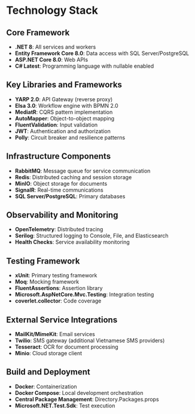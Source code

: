 # Technology Stack

## Core Framework
- **.NET 8**: All services and workers
- **Entity Framework Core 8.0**: Data access with SQL Server/PostgreSQL
- **ASP.NET Core 8.0**: Web APIs
- **C# Latest**: Programming language with nullable enabled

## Key Libraries and Frameworks
- **YARP 2.0**: API Gateway (reverse proxy)
- **Elsa 3.0**: Workflow engine with BPMN 2.0
- **MediatR**: CQRS pattern implementation  
- **AutoMapper**: Object-to-object mapping
- **FluentValidation**: Input validation
- **JWT**: Authentication and authorization
- **Polly**: Circuit breaker and resilience patterns

## Infrastructure Components
- **RabbitMQ**: Message queue for service communication
- **Redis**: Distributed caching and session storage
- **MinIO**: Object storage for documents
- **SignalR**: Real-time communications
- **SQL Server/PostgreSQL**: Primary databases

## Observability and Monitoring  
- **OpenTelemetry**: Distributed tracing
- **Serilog**: Structured logging to Console, File, and Elasticsearch
- **Health Checks**: Service availability monitoring

## Testing Framework
- **xUnit**: Primary testing framework
- **Moq**: Mocking framework
- **FluentAssertions**: Assertion library
- **Microsoft.AspNetCore.Mvc.Testing**: Integration testing
- **coverlet.collector**: Code coverage

## External Service Integrations
- **MailKit/MimeKit**: Email services
- **Twilio**: SMS gateway (additional Vietnamese SMS providers)
- **Tesseract**: OCR for document processing
- **Minio**: Cloud storage client

## Build and Deployment
- **Docker**: Containerization
- **Docker Compose**: Local development orchestration
- **Central Package Management**: Directory.Packages.props
- **Microsoft.NET.Test.Sdk**: Test execution